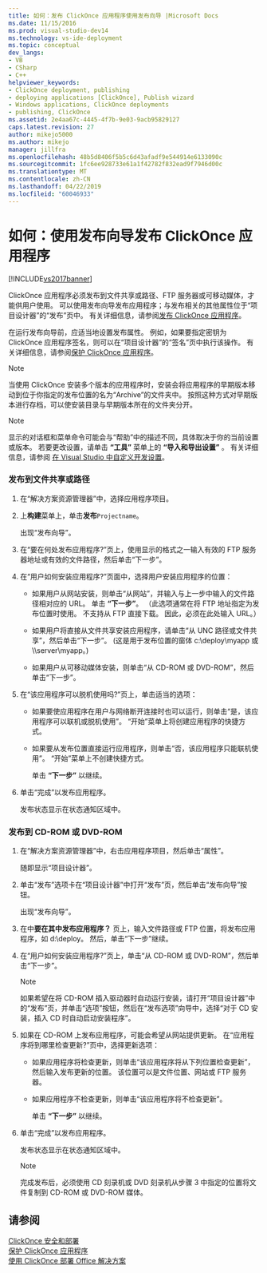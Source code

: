 ```yaml
---
title: 如何：发布 ClickOnce 应用程序使用发布向导 |Microsoft Docs
ms.date: 11/15/2016
ms.prod: visual-studio-dev14
ms.technology: vs-ide-deployment
ms.topic: conceptual
dev_langs:
- VB
- CSharp
- C++
helpviewer_keywords:
- ClickOnce deployment, publishing
- deploying applications [ClickOnce], Publish wizard
- Windows applications, ClickOnce deployments
- publishing, ClickOnce
ms.assetid: 2e4aa67c-4445-4f7b-9e03-9acb95829127
caps.latest.revision: 27
author: mikejo5000
ms.author: mikejo
manager: jillfra
ms.openlocfilehash: 48b5d8406f5b5c6d43afadf9e544914e6133090c
ms.sourcegitcommit: 1fc6ee928733e61a1f42782f832ead9f7946d00c
ms.translationtype: MT
ms.contentlocale: zh-CN
ms.lasthandoff: 04/22/2019
ms.locfileid: "60046933"
---
```

# <a name="how-to-publish-a-clickonce-application-using-the-publish-wizard"></a>如何：使用发布向导发布 ClickOnce 应用程序
[!INCLUDE[vs2017banner](../includes/vs2017banner.md)]

ClickOnce 应用程序必须发布到文件共享或路径、FTP 服务器或可移动媒体，才能供用户使用。 可以使用发布向导发布应用程序；与发布相关的其他属性位于“项目设计器”的“发布”页中。 有关详细信息，请参阅[发布 ClickOnce 应用程序](../deployment/publishing-clickonce-applications.md)。  
  
 在运行发布向导前，应适当地设置发布属性。 例如，如果要指定密钥为 ClickOnce 应用程序签名，则可以在“项目设计器”的“签名”页中执行该操作。 有关详细信息，请参阅[保护 ClickOnce 应用程序](../deployment/securing-clickonce-applications.md)。  
  
> [!NOTE]
>  当使用 ClickOnce 安装多个版本的应用程序时，安装会将应用程序的早期版本移动到位于你指定的发布位置的名为“Archive”的文件夹中。 按照这种方式对早期版本进行存档，可以使安装目录与早期版本所在的文件夹分开。  
  
> [!NOTE]
>  显示的对话框和菜单命令可能会与“帮助”中的描述不同，具体取决于你的当前设置或版本。 若要更改设置，请单击 **“工具”** 菜单上的 **“导入和导出设置”** 。 有关详细信息，请参阅 [在 Visual Studio 中自定义开发设置](http://msdn.microsoft.com/22c4debb-4e31-47a8-8f19-16f328d7dcd3)。  
  
### <a name="to-publish-to-a-file-share-or-path"></a>发布到文件共享或路径  
  
1. 在“解决方案资源管理器”中，选择应用程序项目。  
  
2. 上**构建**菜单上，单击**发布**`Projectname`。  
  
    出现“发布向导”。  
  
3. 在“要在何处发布应用程序?”页上，使用显示的格式之一输入有效的 FTP 服务器地址或有效的文件路径，然后单击“下一步”。  
  
4. 在“用户如何安装应用程序?”页面中，选择用户安装应用程序的位置：  
  
   - 如果用户从网站安装，则单击“从网站”，并输入与上一步中输入的文件路径相对应的 URL。 单击 **“下一步”**。 （此选项通常在将 FTP 地址指定为发布位置时使用。 不支持从 FTP 直接下载。 因此，必须在此处输入 URL。）  
  
   - 如果用户将直接从文件共享安装应用程序，请单击“从 UNC 路径或文件共享”，然后单击“下一步”。 (这是用于发布位置的窗体 c:\deploy\myapp 或\\\server\myapp。)  
  
   - 如果用户从可移动媒体安装，则单击“从 CD-ROM 或 DVD-ROM”，然后单击“下一步”。  
  
5. 在“该应用程序可以脱机使用吗?”页上，单击适当的选项：  
  
   - 如果要使应用程序在用户与网络断开连接时也可以运行，则单击“是，该应用程序可以联机或脱机使用”。 “开始”菜单上将创建应用程序的快捷方式。  
  
   - 如果要从发布位置直接运行应用程序，则单击“否，该应用程序只能联机使用”。 “开始”菜单上不创建快捷方式。  
  
     单击 **“下一步”** 以继续。  
  
6. 单击“完成”以发布应用程序。  
  
    发布状态显示在状态通知区域中。  
  
### <a name="to-publish-to-a-cd-rom-or-dvd-rom"></a>发布到 CD-ROM 或 DVD-ROM  
  
1. 在“解决方案资源管理器”中，右击应用程序项目，然后单击“属性”。  
  
    随即显示“项目设计器”。  
  
2. 单击“发布”选项卡在“项目设计器”中打开“发布”页，然后单击“发布向导”按钮。  
  
    出现“发布向导”。  
  
3. 在中**要在其中发布应用程序？** 页上，输入文件路径或 FTP 位置，将发布应用程序，如 d:\deploy。 然后，单击“下一步”继续。  
  
4. 在“用户如何安装应用程序?”页上，单击“从 CD-ROM 或 DVD-ROM”，然后单击“下一步”。  
  
   > [!NOTE]
   >  如果希望在将 CD-ROM 插入驱动器时自动运行安装，请打开“项目设计器”中的“发布”页，并单击“选项”按钮，然后在“发布选项”向导中，选择“对于 CD 安装，插入 CD 时自动启动安装程序”。  
  
5. 如果在 CD-ROM 上发布应用程序，可能会希望从网站提供更新。 在“应用程序将到哪里检查更新?”页中，选择更新选项：  
  
   - 如果应用程序将检查更新，则单击“该应用程序将从下列位置检查更新”，然后输入发布更新的位置。 该位置可以是文件位置、网站或 FTP 服务器。  
  
   - 如果应用程序不检查更新，则单击“该应用程序将不检查更新”。  
  
     单击 **“下一步”** 以继续。  
  
6. 单击“完成”以发布应用程序。  
  
    发布状态显示在状态通知区域中。  
  
   > [!NOTE]
   >  完成发布后，必须使用 CD 刻录机或 DVD 刻录机从步骤 3 中指定的位置将文件复制到 CD-ROM 或 DVD-ROM 媒体。  
  
## <a name="see-also"></a>请参阅  
 [ClickOnce 安全和部署](../deployment/clickonce-security-and-deployment.md)   
 [保护 ClickOnce 应用程序](../deployment/securing-clickonce-applications.md)   
 [使用 ClickOnce 部署 Office 解决方案](http://msdn.microsoft.com/library/feb516b3-5e4d-449a-9fd2-347d08d90252)
